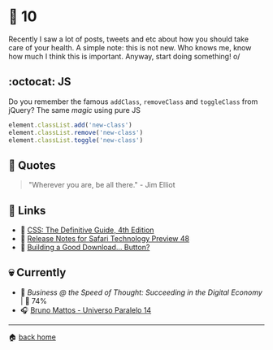 # :pushpin: 10

Recently I saw a lot of posts, tweets and etc about how you should take care of your health. A simple note: this is not new. Who knows me, know how much I think this is important. Anyway, start doing something! o/

## :octocat: JS

Do you remember the famous `addClass`, `removeClass` and `toggleClass` from jQuery? The same _magic_ using pure JS

```js
element.classList.add('new-class')
element.classList.remove('new-class')
element.classList.toggle('new-class')
````

## :speech_balloon: Quotes

> "Wherever you are, be all there." - Jim Elliot

## :link: Links

* :pencil: [CSS: The Definitive Guide, 4th Edition](http://alistapart.com/article/css-the-definitive-guide-4th-edition)
* :pencil: [Release Notes for Safari Technology Preview 48](https://webkit.org/blog/8084/release-notes-for-safari-technology-preview-48/)
* :pencil: [Building a Good Download… Button?](https://css-tricks.com/building-good-download-button/)
 
## :skull: Currently

* :book: _Business @ the Speed of Thought: Succeeding in the Digital Economy_ | :running: 74%
* :headphones: [Bruno Mattos - Universo Paralelo 14](https://soundcloud.com/brunomattos/universo-paralello-14?in=upclubrecords/sets/set-bruno-mattos-universo)

---

:house: [back home](../../../..#home)
